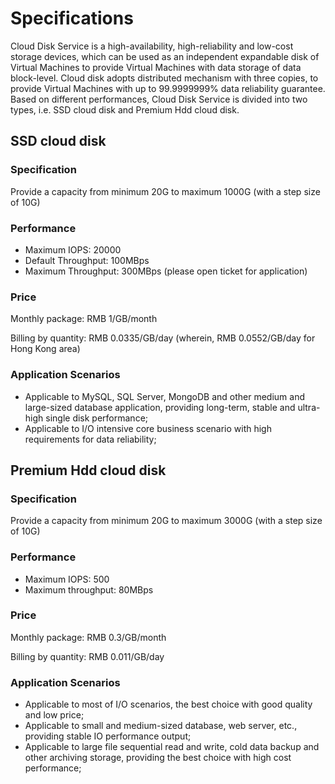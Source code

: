 # **Specifications**


Cloud Disk Service is a high-availability, high-reliability and low-cost storage devices, which can be used as an independent expandable disk of Virtual Machines to provide Virtual Machines with data storage of data block-level. Cloud disk adopts distributed mechanism with three copies, to provide Virtual Machines with up to 99.9999999% data reliability guarantee. Based on different performances, Cloud Disk Service is divided into two types, i.e. SSD cloud disk and Premium Hdd cloud disk.

## SSD cloud disk

### Specification

Provide a capacity from minimum 20G to maximum 1000G (with a step size of 10G)

### Performance
- Maximum IOPS: 20000
- Default Throughput: 100MBps
- Maximum Throughput: 300MBps (please open ticket for application)
### Price

Monthly package: RMB 1/GB/month

Billing by quantity: RMB 0.0335/GB/day (wherein, RMB 0.0552/GB/day for Hong Kong area)

### Application Scenarios
- Applicable to MySQL, SQL Server, MongoDB and other medium and large-sized database application, providing long-term, stable and ultra-high single disk performance;
- Applicable to I/O intensive core business scenario with high requirements for data reliability;


## Premium Hdd cloud disk

### Specification

Provide a capacity from minimum 20G to maximum 3000G (with a step size of 10G)

### Performance
- Maximum IOPS: 500
- Maximum throughput: 80MBps
### Price

Monthly package: RMB 0.3/GB/month

Billing by quantity: RMB 0.011/GB/day

### Application Scenarios
- Applicable to most of I/O scenarios, the best choice with good quality and low price;
- Applicable to small and medium-sized database, web server, etc., providing stable IO performance output;
- Applicable to large file sequential read and write, cold data backup and other archiving storage, providing the best choice with high cost performance;



